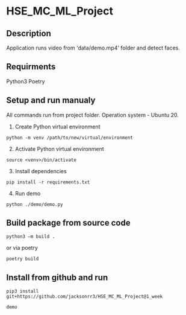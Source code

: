 # HSE_MC_ML_Project

## Description

Application runs video from 'data/demo.mp4' folder and detect faces. 

## Requirments

Python3
Poetry 

## Setup and run manualy

All commands run from project folder. Operation system - Ubuntu 20. 

1. Create Python virtual environment

```python -m venv /path/to/new/virtual/environment```

2. Activate Python virtual environment

```source <venv>/bin/activate```

3. Install dependencies

```pip install -r requirements.txt```

4. Run demo

```python ./demo/demo.py ```


## Build package from source code

```python3 –m build .```

or via poetry

```poetry build```


## Install from github and run


```pip3 install git+https://github.com/jacksonrr3/HSE_MC_ML_Project@1_week```


```demo```
